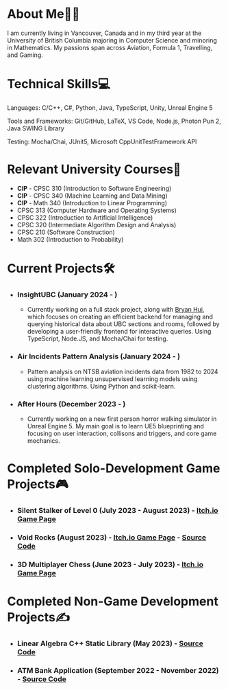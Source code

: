 <!-- ## Check out my game creations here: [Itch.io Game Porfolio](https://skyl1ne0.itch.io/) -->

# About Me👨‍💻

I am currently living in Vancouver, Canada and in my third year at the University of British Columbia majoring in Computer Science and minoring in Mathematics. My passions span across Aviation, Formula 1, Travelling, and Gaming. 

# Technical Skills💻

Languages: C/C++, C#, Python, Java, TypeScript, Unity, Unreal Engine 5

Tools and Frameworks: Git/GitHub, LaTeX, VS Code, Node.js, Photon Pun 2, Java SWING Library

Testing: Mocha/Chai, JUnit5, Microsoft CppUnitTestFramework API <br>


# Relevant University Courses📝

- **CIP** - CPSC 310 (Introduction to Software Engineering)
- **CIP** - CPSC 340 (Machine Learning and Data Mining)
- **CIP** - Math 340 (Introduction to Linear Programming)
- CPSC 313 (Computer Hardware and Operating Systems)
- CPSC 322 (Introduction to Artificial Intelligence)
- CPSC 320 (Intermediate Algorithm Design and Analysis)
- CPSC 210 (Software Construction)
- Math 302 (Introduction to Probability)

# Current Projects🛠️
- ### InsightUBC (January 2024 - )
  - Currently working on a full stack project, along with [Bryan Hui](https://github.com/Sudo-BryanH), which focuses on creating an efficient backend for managing and querying historical data about UBC sections and rooms, followed by developing a user-friendly frontend for interactive queries. Using TypeScript, Node.JS, and Mocha/Chai for testing.
- ### Air Incidents Pattern Analysis (January 2024 - )
  - Pattern analysis on NTSB aviation incidents data from 1982 to 2024 using machine learning unsupervised learning models using clustering algorithms. Using Python and scikit-learn.
- ### After Hours (December 2023 - )
  - Currently working on a new first person horror walking simulator in Unreal Engine 5. My main goal is to learn UE5 blueprinting and focusing on user interaction, collisons and triggers, and core game mechanics. 
# Completed Solo-Development Game Projects🎮
- ### Silent Stalker of Level 0 (July 2023 - August 2023) - [Itch.io Game Page](https://skyl1ne0.itch.io/silent-stalker-of-level-0)
- ### Void Rocks (August 2023) - [Itch.io Game Page](https://skyl1ne0.itch.io/void-rocks) - [Source Code](https://github.com/Aadit1004/Void-Rocks)
- ### 3D Multiplayer Chess (June 2023 - July 2023) - [Itch.io Game Page](https://skyl1ne0.itch.io/chess-3d)

# Completed Non-Game Development Projects✍️

- ### Linear Algebra C++ Static Library (May 2023) - [Source Code](https://github.com/Aadit1004/Linear-Algebra-Static-Library)
- ### ATM Bank Application (September 2022 - November 2022) - [Source Code](https://github.com/Aadit1004/ATM-Bank-Application)
